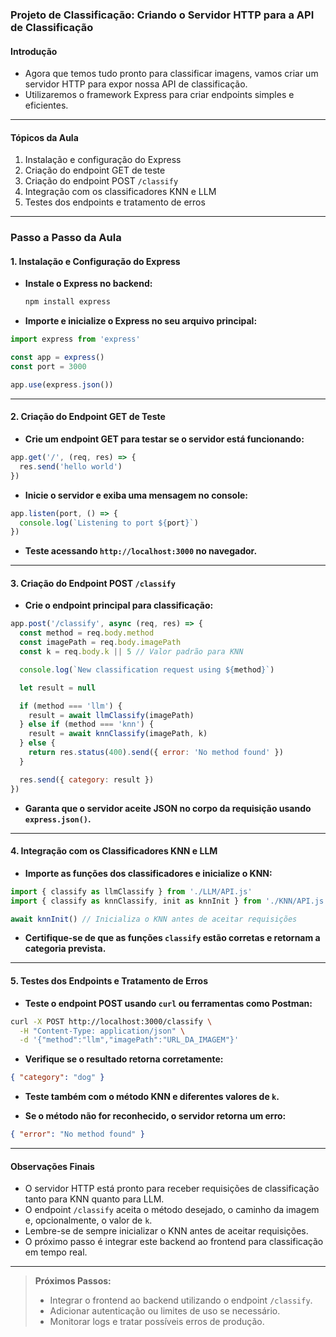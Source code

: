 ### **Projeto de Classificação: Criando o Servidor HTTP para a API de Classificação**

#### Introdução

- Agora que temos tudo pronto para classificar imagens, vamos criar um servidor HTTP para expor nossa API de classificação.
- Utilizaremos o framework Express para criar endpoints simples e eficientes.

---

#### Tópicos da Aula

1. Instalação e configuração do Express
2. Criação do endpoint GET de teste
3. Criação do endpoint POST `/classify`
4. Integração com os classificadores KNN e LLM
5. Testes dos endpoints e tratamento de erros

---

### Passo a Passo da Aula

#### 1. Instalação e Configuração do Express

- **Instale o Express no backend:**
  ```sh
  npm install express
  ```
- **Importe e inicialize o Express no seu arquivo principal:**

```javascript
import express from 'express'

const app = express()
const port = 3000

app.use(express.json())
```

---

#### 2. Criação do Endpoint GET de Teste

- **Crie um endpoint GET para testar se o servidor está funcionando:**

```javascript
app.get('/', (req, res) => {
  res.send('hello world')
})
```

- **Inicie o servidor e exiba uma mensagem no console:**

```javascript
app.listen(port, () => {
  console.log(`Listening to port ${port}`)
})
```

- **Teste acessando `http://localhost:3000` no navegador.**

---

#### 3. Criação do Endpoint POST `/classify`

- **Crie o endpoint principal para classificação:**

```javascript
app.post('/classify', async (req, res) => {
  const method = req.body.method
  const imagePath = req.body.imagePath
  const k = req.body.k || 5 // Valor padrão para KNN

  console.log(`New classification request using ${method}`)

  let result = null

  if (method === 'llm') {
    result = await llmClassify(imagePath)
  } else if (method === 'knn') {
    result = await knnClassify(imagePath, k)
  } else {
    return res.status(400).send({ error: 'No method found' })
  }

  res.send({ category: result })
})
```

- **Garanta que o servidor aceite JSON no corpo da requisição usando `express.json()`.**

---

#### 4. Integração com os Classificadores KNN e LLM

- **Importe as funções dos classificadores e inicialize o KNN:**

```javascript
import { classify as llmClassify } from './LLM/API.js'
import { classify as knnClassify, init as knnInit } from './KNN/API.js'

await knnInit() // Inicializa o KNN antes de aceitar requisições
```

- **Certifique-se de que as funções `classify` estão corretas e retornam a categoria prevista.**

---

#### 5. Testes dos Endpoints e Tratamento de Erros

- **Teste o endpoint POST usando `curl` ou ferramentas como Postman:**

```sh
curl -X POST http://localhost:3000/classify \
  -H "Content-Type: application/json" \
  -d '{"method":"llm","imagePath":"URL_DA_IMAGEM"}'
```

- **Verifique se o resultado retorna corretamente:**

```json
{ "category": "dog" }
```

- **Teste também com o método KNN e diferentes valores de `k`.**

- **Se o método não for reconhecido, o servidor retorna um erro:**

```json
{ "error": "No method found" }
```

---

#### Observações Finais

- O servidor HTTP está pronto para receber requisições de classificação tanto para KNN quanto para LLM.
- O endpoint `/classify` aceita o método desejado, o caminho da imagem e, opcionalmente, o valor de `k`.
- Lembre-se de sempre inicializar o KNN antes de aceitar requisições.
- O próximo passo é integrar este backend ao frontend para classificação em tempo real.

---

> **Próximos Passos:**
>
> - Integrar o frontend ao backend utilizando o endpoint `/classify`.
> - Adicionar autenticação ou limites de uso se necessário.
> - Monitorar logs e tratar possíveis erros de produção.
